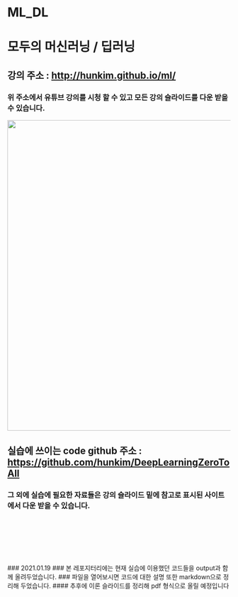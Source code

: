# ML_DL

# 모두의 머신러닝 / 딥러닝
## 강의 주소 : http://hunkim.github.io/ml/
### 위 주소에서 유튜브 강의를 시청 할 수 있고 모든 강의 슬라이드를 다운 받을 수 있습니다.

<img src ="https://user-images.githubusercontent.com/45381907/105042683-de447a00-5aa7-11eb-8c69-11c4e442482a.png" width="700">

## 실습에 쓰이는 code github 주소 : https://github.com/hunkim/DeepLearningZeroToAll
### 그 외에 실습에 필요한 자료들은 강의 슬라이드 밑에 참고로 표시된 사이트에서 다운 받을 수 있습니다.
<br>
<br>
<br>
<br>
<br>
<br>
### 2021.01.19
### 본 레포지터리에는 현재 실습에 이용했던 코드들을 output과 함께 올려두었습니다.
### 파일을 열어보시면 코드에 대한 설명 또한 markdown으로 정리해 두었습니다.
#### 추후에 이론 슬라이드를 정리해 pdf 형식으로 올릴 예정입니다

